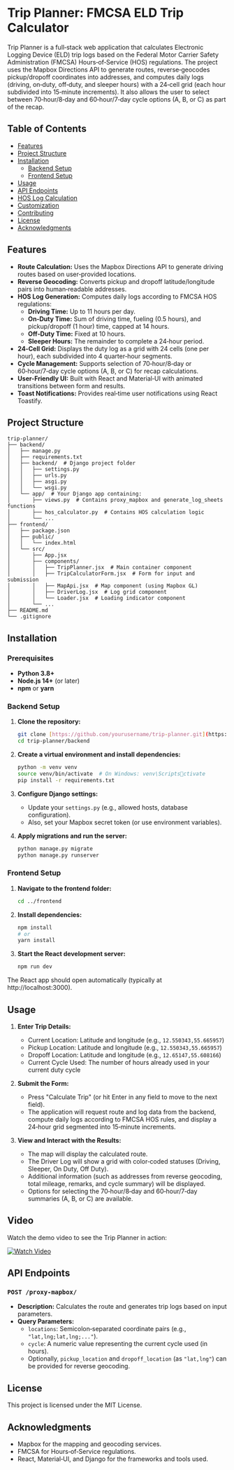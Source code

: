 # Trip Planner: FMCSA ELD Trip Calculator

Trip Planner is a full‑stack web application that calculates Electronic Logging Device (ELD) trip logs based on the Federal Motor Carrier Safety Administration (FMCSA) Hours‑of‑Service (HOS) regulations. The project uses the Mapbox Directions API to generate routes, reverse‑geocodes pickup/dropoff coordinates into addresses, and computes daily logs (driving, on‑duty, off‑duty, and sleeper hours) with a 24‑cell grid (each hour subdivided into 15‑minute increments). It also allows the user to select between 70‑hour/8‑day and 60‑hour/7‑day cycle options (A, B, or C) as part of the recap.

## Table of Contents

- [Features](#features)
- [Project Structure](#project-structure)
- [Installation](#installation)
  - [Backend Setup](#backend-setup)
  - [Frontend Setup](#frontend-setup)
- [Usage](#usage)
- [API Endpoints](#api-endpoints)
- [HOS Log Calculation](#hos-log-calculation)
- [Customization](#customization)
- [Contributing](#contributing)
- [License](#license)
- [Acknowledgments](#acknowledgments)

## Features

- **Route Calculation:** Uses the Mapbox Directions API to generate driving routes based on user‑provided locations.
- **Reverse Geocoding:** Converts pickup and dropoff latitude/longitude pairs into human‑readable addresses.
- **HOS Log Generation:** Computes daily logs according to FMCSA HOS regulations:
  - **Driving Time:** Up to 11 hours per day.
  - **On‑Duty Time:** Sum of driving time, fueling (0.5 hours), and pickup/dropoff (1 hour) time, capped at 14 hours.
  - **Off‑Duty Time:** Fixed at 10 hours.
  - **Sleeper Hours:** The remainder to complete a 24‑hour period.
- **24‑Cell Grid:** Displays the duty log as a grid with 24 cells (one per hour), each subdivided into 4 quarter‑hour segments.
- **Cycle Management:** Supports selection of 70‑hour/8‑day or 60‑hour/7‑day cycle options (A, B, or C) for recap calculations.
- **User-Friendly UI:** Built with React and Material‑UI with animated transitions between form and results.
- **Toast Notifications:** Provides real‑time user notifications using React Toastify.

## Project Structure

```
trip-planner/
├── backend/
│   ├── manage.py
│   ├── requirements.txt
│   ├── backend/  # Django project folder
│   │   ├── settings.py
│   │   ├── urls.py
│   │   ├── asgi.py
│   │   └── wsgi.py
│   └── app/  # Your Django app containing:
│       ├── views.py  # Contains proxy_mapbox and generate_log_sheets functions
│       ├── hos_calculator.py  # Contains HOS calculation logic
│       └── ...
├── frontend/
│   ├── package.json
│   ├── public/
│   │   └── index.html
│   └── src/
│       ├── App.jsx
│       ├── components/
│       │   ├── TripPlanner.jsx  # Main container component
│       │   ├── TripCalculatorForm.jsx  # Form for input and submission
│       │   ├── MapApi.jsx  # Map component (using Mapbox GL)
│       │   ├── DriverLog.jsx  # Log grid component
│       │   └── Loader.jsx  # Loading indicator component
│       └── ...
├── README.md
└── .gitignore
```

## Installation

### Prerequisites

- **Python 3.8+**
- **Node.js 14+** (or later)
- **npm** or **yarn**

### Backend Setup

1. **Clone the repository:**

   ```bash
   git clone [https://github.com/yourusername/trip-planner.git](https://github.com/LM-Fighter-10/TripPlanner)
   cd trip-planner/backend
   ```

2. **Create a virtual environment and install dependencies:**

   ```bash
   python -m venv venv
   source venv/bin/activate  # On Windows: venv\Scriptsctivate
   pip install -r requirements.txt
   ```

3. **Configure Django settings:**

   - Update your `settings.py` (e.g., allowed hosts, database configuration).
   - Also, set your Mapbox secret token (or use environment variables).

4. **Apply migrations and run the server:**

   ```bash
   python manage.py migrate
   python manage.py runserver
   ```

### Frontend Setup

1. **Navigate to the frontend folder:**

   ```bash
   cd ../frontend
   ```

2. **Install dependencies:**

   ```bash
   npm install
   # or
   yarn install
   ```

3. **Start the React development server:**

   ```bash
   npm run dev
   ```

The React app should open automatically (typically at http://localhost:3000).

## Usage

1. **Enter Trip Details:**
   - Current Location: Latitude and longitude (e.g., `12.550343,55.665957`)
   - Pickup Location: Latitude and longitude (e.g., `12.550343,55.665957`)
   - Dropoff Location: Latitude and longitude (e.g., `12.65147,55.608166`)
   - Current Cycle Used: The number of hours already used in your current duty cycle

2. **Submit the Form:**

   - Press "Calculate Trip" (or hit Enter in any field to move to the next field).
   - The application will request route and log data from the backend, compute daily logs according to FMCSA HOS rules, and display a 24‑hour grid segmented into 15‑minute increments.

3. **View and Interact with the Results:**

   - The map will display the calculated route.
   - The Driver Log will show a grid with color‑coded statuses (Driving, Sleeper, On Duty, Off Duty).
   - Additional information (such as addresses from reverse geocoding, total mileage, remarks, and cycle summary) will be displayed.
   - Options for selecting the 70‑hour/8‑day and 60‑hour/7‑day summaries (A, B, or C) are available.

## Video

Watch the demo video to see the Trip Planner in action:

[![Watch Video](https://cdn.loom.com/sessions/thumbnails/584c3d0aab8d41248a02e8b6ec6529be-0c8f4b4990778aa8-full-play.gif)](https://www.loom.com/share/584c3d0aab8d41248a02e8b6ec6529be?sid=633273c8-7e11-4e2b-b484-6d75bc3842ec)

## API Endpoints

### `POST /proxy-mapbox/`

- **Description:** Calculates the route and generates trip logs based on input parameters.
- **Query Parameters:** 
  - `locations`: Semicolon‑separated coordinate pairs (e.g., `"lat,lng;lat,lng;..."`).
  - `cycle`: A numeric value representing the current cycle used (in hours).
  - Optionally, `pickup_location` and `dropoff_location` (as `"lat,lng"`) can be provided for reverse geocoding.

## License

This project is licensed under the MIT License.

## Acknowledgments

- Mapbox for the mapping and geocoding services.
- FMCSA for Hours‑of‑Service regulations.
- React, Material‑UI, and Django for the frameworks and tools used.
